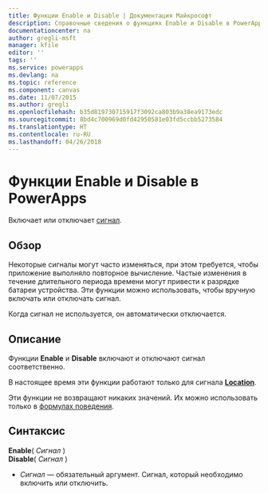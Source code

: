 ```yaml
---
title: Функции Enable и Disable | Документация Майкрософт
description: Справочные сведения о функциях Enable и Disable в PowerApps, включая описание синтаксиса и примеры.
documentationcenter: na
author: gregli-msft
manager: kfile
editor: ''
tags: ''
ms.service: powerapps
ms.devlang: na
ms.topic: reference
ms.component: canvas
ms.date: 11/07/2015
ms.author: gregli
ms.openlocfilehash: b35d819730715917f3092ca803b9a38ea9173edc
ms.sourcegitcommit: 8bd4c700969d0fd42950581e03fd5ccbb5273584
ms.translationtype: HT
ms.contentlocale: ru-RU
ms.lasthandoff: 04/26/2018
---
```

# <a name="enable-and-disable-functions-in-powerapps"></a>Функции Enable и Disable в PowerApps
Включает или отключает [сигнал](signals.md).

## <a name="overview"></a>Обзор
Некоторые сигналы могут часто изменяться, при этом требуется, чтобы приложение выполняло повторное вычисление.  Частые изменения в течение длительного периода времени могут привести к разрядке батареи устройства. Эти функции можно использовать, чтобы вручную включать или отключать сигнал.

Когда сигнал не используется, он автоматически отключается.

## <a name="description"></a>Описание
Функции **Enable** и **Disable** включают и отключают сигнал соответственно.

В настоящее время эти функции работают только для сигнала **[Location](signals.md)**.

Эти функции не возвращают никаких значений. Их можно использовать только в [формулах поведения](../working-with-formulas-in-depth.md).

## <a name="syntax"></a>Синтаксис
**Enable**( *Сигнал* )<br>**Disable**( *Сигнал* )

* *Сигнал* — обязательный аргумент.  Сигнал, который необходимо включить или отключить.

